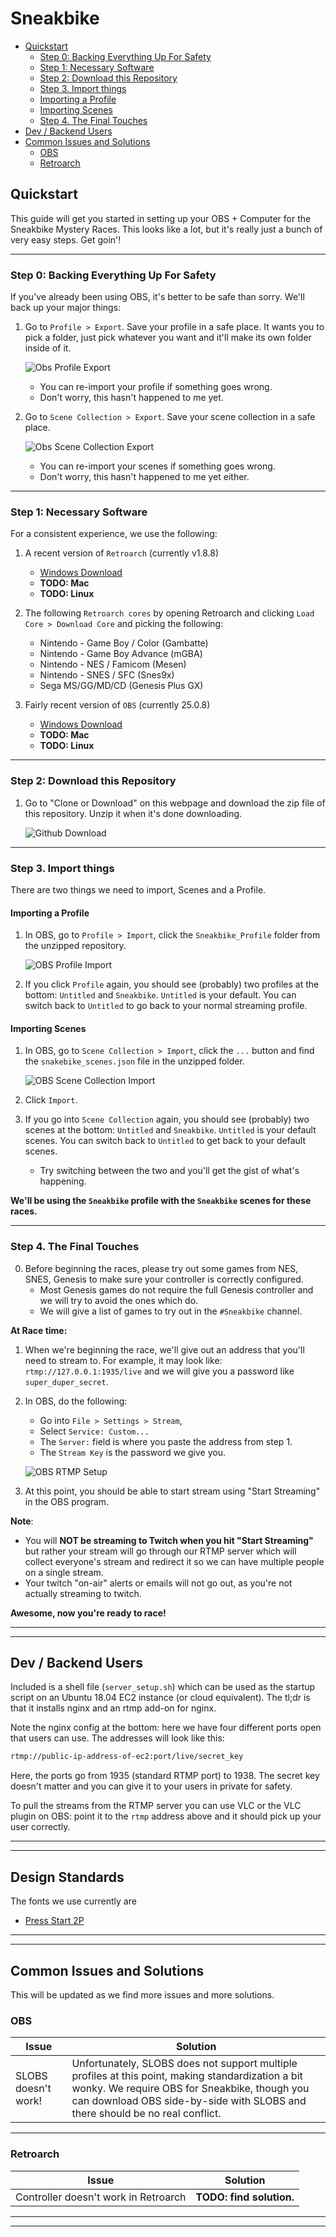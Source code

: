 # Sneakbike

* [Quickstart](#quickstart)
   + [Step 0: Backing Everything Up For Safety](#step-0--backing-everything-up-for-safety)
   + [Step 1: Necessary Software](#step-1--necessary-software)
   + [Step 2: Download this Repository](#step-2--download-this-repository)
   + [Step 3. Import things](#step-3-import-things)
   - [Importing a Profile](#importing-a-profile)
   - [Importing Scenes](#importing-scenes)
   + [Step 4. The Final Touches](#step-4-the-final-touches)
* [Dev / Backend Users](#dev---backend-users)
* [Common Issues and Solutions](#common-issues-and-solutions)
   + [OBS](#obs)
   + [Retroarch](#retroarch)

## Quickstart

This guide will get you started in setting up your OBS + Computer for the Sneakbike Mystery Races. This looks like a lot, but it's really just a bunch of very easy steps. Get goin'!

---

### Step 0: Backing Everything Up For Safety

If you've already been using OBS, it's better to be safe than sorry. We'll back up your major things:



1. Go to `Profile > Export`. Save your profile in a safe place. It wants you to pick a folder, just pick whatever you want and it'll make its own folder inside of it.

   ![Obs Profile Export](./static/images/obs_export_profile.PNG)

   - You can re-import your profile if something goes wrong.
   - Don't worry, this hasn't happened to me yet.


2. Go to `Scene Collection > Export`. Save your scene collection in a safe place.

   ![Obs Scene Collection Export](./static/images/obs_export_scene_collection.PNG)
   - You can re-import your scenes if something goes wrong.
   - Don't worry, this hasn't happened to me yet either.

---

### Step 1: Necessary Software

For a consistent experience, we use the following:

1. A recent version of `Retroarch` (currently v1.8.8)

   - [Windows Download](http://buildbot.libretro.com/stable/1.8.8/windows/x86_64/RetroArch-x64-setup.exe)
   - **TODO: Mac**
   - **TODO: Linux**

2. The following `Retroarch cores` by opening Retroarch and clicking `Load Core > Download Core` and picking the following:

   - Nintendo - Game Boy / Color (Gambatte)
   - Nintendo - Game Boy Advance (mGBA)
   - Nintendo - NES / Famicom (Mesen)
   - Nintendo - SNES / SFC (Snes9x)
   - Sega MS/GG/MD/CD (Genesis Plus GX)

3. Fairly recent version of `OBS` (currently 25.0.8)
   - [Windows Download](https://cdn-fastly.obsproject.com/downloads/OBS-Studio-25.0.8-Full-Installer-x64.exe)
   - **TODO: Mac**
   - **TODO: Linux**

---

### Step 2: Download this Repository

1. Go to "Clone or Download" on this webpage and download the zip file of this repository. Unzip it when it's done downloading.

      ![Github Download](./static/images/github_clone.PNG)

---

### Step 3. Import things

There are two things we need to import, Scenes and a Profile.

#### Importing a Profile

1. In OBS, go to `Profile > Import`, click the `Sneakbike_Profile` folder from the unzipped repository.

   ![OBS Profile Import](./static/images/obs_import_profile.PNG)

2. If you click `Profile` again, you should see (probably) two profiles at the bottom: `Untitled` and `Sneakbike`. `Untitled` is your default. You can switch back to `Untitled` to go back to your normal streaming profile.

#### Importing Scenes

1. In OBS, go to `Scene Collection > Import`, click the `...` button and find the `snakebike_scenes.json` file in the unzipped folder.

   ![OBS Scene Collection Import](./static/images/obs_import_scene_collection.PNG)

2. Click `Import`.
3. If you go into `Scene Collection` again, you should see (probably) two scenes at the bottom: `Untitled` and `Sneakbike`. `Untitled` is your default scenes. You can switch back to `Untitled` to get back to your default scenes.
   - Try switching between the two and you'll get the gist of what's happening.

**We'll be using the `Sneakbike` profile with the `Sneakbike` scenes for these races.**

---

### Step 4. The Final Touches

0. Before beginning the races, please try out some games from NES, SNES, Genesis to make sure your controller is correctly configured.
   - Most Genesis games do not require the full Genesis controller and we will try to avoid the ones which do.
   - We will give a list of games to try out in the `#Sneakbike` channel.

**At Race time:**

1. When we're beginning the race, we'll give out an address that you'll need to stream to. For example, it may look like: `rtmp://127.0.0.1:1935/live` and we will give you a password like `super_duper_secret`.  
2. In OBS, do the following:
   - Go into `File > Settings > Stream`,
   - Select `Service: Custom...`
   - The `Server:` field is where you paste the address from step 1. 
   - The `Stream Key` is the password we give you.
  
   ![OBS RTMP Setup](./static/images/obs_rtmp_setup.PNG)   

3. At this point, you should be able to start stream using "Start Streaming" in the OBS program.

**Note**:

- You will **NOT be streaming to Twitch when you hit "Start Streaming"** but rather your stream will go through our RTMP server which will collect everyone's stream and redirect it so we can have multiple people on a single stream.
- Your twitch "on-air" alerts or emails will not go out, as you're not actually streaming to twitch.

**Awesome, now you're ready to race!**

---

---

## Dev / Backend Users

Included is a shell file (`server_setup.sh`) which can be used as the startup script on an Ubuntu 18.04 EC2 instance (or cloud equivalent). The tl;dr is that it installs nginx and an rtmp add-on for nginx.

Note the nginx config at the bottom: here we have four different ports open that users can use. The addresses will look like this:

```bash
rtmp://public-ip-address-of-ec2:port/live/secret_key
```

Here, the ports go from 1935 (standard RTMP port) to 1938. The secret key doesn't matter and you can give it to your users in private for safety.

To pull the streams from the RTMP server you can use VLC or the VLC plugin on OBS: point it to the `rtmp` address above and it should pick up your user correctly.

---

---

## Design Standards

The fonts we use currently are 
   - [Press Start 2P](https://fonts.google.com/specimen/Press+Start+2P)



---

---

## Common Issues and Solutions

This will be updated as we find more issues and more solutions.

### OBS

| Issue       | Solution |
| ----------- | -------- |
| SLOBS doesn't work! | Unfortunately, SLOBS does not support multiple profiles at this point, making standardization a bit wonky.  We require OBS for Sneakbike, though you can download OBS side-by-side with SLOBS and there should be no real conflict.         |

---

### Retroarch

| Issue                                | Solution                 |
| ------------------------------------ | ------------------------ |
| Controller doesn't work in Retroarch | **TODO: find solution.** |

---

---
